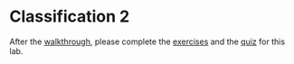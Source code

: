 # Classification 2

After the [walkthrough](Walkthrough/walkthrough_class1.ipynb), please complete the [exercises](Exercises/exercise_class1.ipynb) and the [quiz](https://moodle.unil.ch/mod/quiz/view.php?id=1895914) for this lab.
